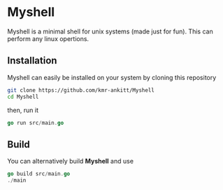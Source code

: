 # Myshell

Myshell is a minimal shell for unix systems (made just for fun).
This can perform any linux opertions.

## Installation

Myshell can easily be installed on your system by cloning this repository

```bash
git clone https://github.com/kmr-ankitt/Myshell
cd Myshell
```

then, run it

```go
go run src/main.go
```

## Build

You can alternatively build **Myshell** and use
```go
go build src/main.go
./main
```




